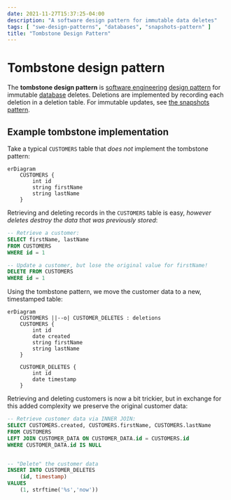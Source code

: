```yaml
---
date: 2021-11-27T15:37:25-04:00
description: "A software design pattern for immutable data deletes"
tags: [ "swe-design-patterns", "databases", "snapshots-pattern" ]
title: "Tombstone Design Pattern"
---
```


# Tombstone design pattern

The **tombstone design pattern** is [software engineering](software-engineering.md) [design pattern](swe-design-patterns.md) for immutable [database](databases.md) deletes. Deletions are implemented by recording each deletion in a deletion table. For immutable updates, see [the snapshots pattern](snapshots-pattern.md).

## Example tombstone implementation

Take a typical `CUSTOMERS` table that _does not_ implement the tombstone pattern:

```mermaid
erDiagram
    CUSTOMERS {
        int id
        string firstName
        string lastName
    }
```

Retrieving and deleting records in the `CUSTOMERS` table is easy, _however deletes destroy the data that was previously stored_:

```SQL
-- Retrieve a customer:
SELECT firstName, lastName 
FROM CUSTOMERS
WHERE id = 1

-- Update a customer, but lose the original value for firstName!
DELETE FROM CUSTOMERS
WHERE id = 1
```

Using the tombstone pattern, we move the customer data to a new, timestamped table:

```mermaid
erDiagram
	CUSTOMERS ||--o| CUSTOMER_DELETES : deletions
    CUSTOMERS {
        int id
		date created
		string firstName
        string lastName
    }

	CUSTOMER_DELETES {
		int id
		date timestamp
	}
```

Retrieving and deleting customers is now a bit trickier, but in exchange for this added complexity we preserve the original customer data:

```SQL
-- Retrieve customer data via INNER JOIN:
SELECT CUSTOMERS.created, CUSTOMERS.firstName, CUSTOMERS.lastName
FROM CUSTOMERS
LEFT JOIN CUSTOMER_DATA ON CUSTOMER_DATA.id = CUSTOMERS.id
WHERE CUSTOMER_DATA.id IS NULL


-- "Delete" the customer data
INSERT INTO CUSTOMER_DELETES
	(id, timestamp) 
VALUES 
	(1, strftime('%s','now'))
```
